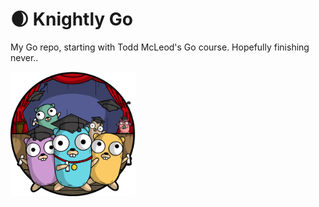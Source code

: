 # :waxing_crescent_moon: Knightly Go

My Go repo, starting with Todd McLeod's Go course. Hopefully finishing never..

<img src="https://github.com/ashleymcnamara/gophers/blob/master/GOPHER_ADADEMY.png" alt="gopher_academy" width="200"/>
